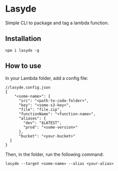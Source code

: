 # Lasyde

Simple CLI to package and tag a lambda function.

## Installation

`npm i lasyde -g`

## How to use

In your Lambda folder, add a config file:

```
//lasyde.config.json
{
    "<some-name>": {
      "src": "<path-to-code-folder>",
      "key": "<some-s3-key>",
      "file": "file.zip",
      "functionName": "<function-name>",
      "aliases": {
        "dev": "$LATEST",
        "prod": "<some-version>"
      },
      "bucket": "<your-bucket>"
  }
}
```

Then, in the folder, run the following command:

`lasyde --target <some-name> --alias <your-alias>`
